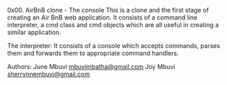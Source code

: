 0x00. AirBnB clone - The console
This is a clone and the first stage of creating an Air BnB web application.
It consists of a command line interpreter, a cmd class and cmd objects which
are all useful in creating a similar application.

The interpreter:
It consists of a console which accepts commands, parses them and forwards them
to appropriate command handlers.

Authors:
June Mbuvi <mbuvimbatha@gmail.com>
Joy Mbuvi <sherrynnembuvi@gmail.com>
